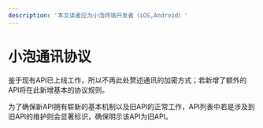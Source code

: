```yaml
---
description: '本文读者应为小泡终端开发者（iOS,Android）'
---
```


# 小泡通讯协议

鉴于现有API已上线工作，所以不再此处赘述通讯的加密方式；若新增了额外的API将在此新增基本的协议规则。

为了确保新API拥有崭新的基本机制以及旧API的正常工作，API列表中若是涉及到旧API的维护则会显著标识，确保明示该API为旧API。



